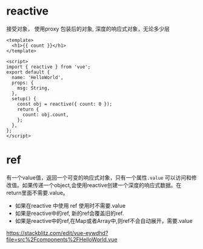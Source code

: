 # reactive
接受对象， 使用proxy 包装后的对象, 深度的响应式对象，无论多少层
```
<template>
  <h1>{{ count }}</h1>
</template>

<script>
import { reactive } from 'vue';
export default {
  name: 'HelloWorld',
  props: {
    msg: String,
  },
  setup() {
    const obj = reactive({ count: 0 });
    return {
      count: obj.count,
    };
  },
};
</script>
```

# ref 
有一个value值，返回一个可变的响应式对象，只有一个属性```.value``` 可以访问和修改值。如果传递一个object,会使用reactive创建一个深度的响应式数据。在
return里面不需要.value。

- 如果在reactive 中使用 ref 使用时不需要.value
- 如果是reactive中的ref, 新的ref会覆盖旧的ref.
- 如果是reactive中的ref,在Map或者Array中,则ref不会自动展开，需要.value


https://stackblitz.com/edit/vue-eywdhd?file=src%2Fcomponents%2FHelloWorld.vue